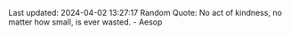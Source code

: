 Last updated: 2024-04-02 13:27:17
Random Quote: No act of kindness, no matter how small, is ever wasted. - Aesop